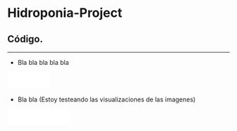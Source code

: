 # Hidroponia-Project

## Código.
---
+ Bla bla bla bla bla 

![Ecuación](./Ref/CalculoUno.png)

+ Bla bla (Estoy testeando las visualizaciones de las imagenes)

![Ecuación](./Ref/CalculoDos.png)
